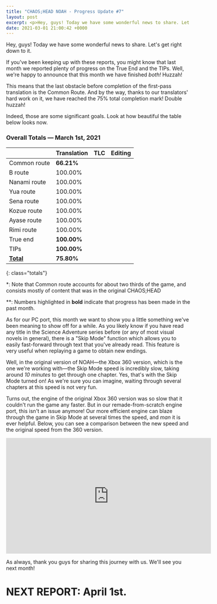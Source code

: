 ```yaml
---
title: "CHAOS;HEAD NOAH - Progress Update #7"
layout: post
excerpt: <p>Hey, guys! Today we have some wonderful news to share. Let's get right down to it.</p>
date: 2021-03-01 21:00:42 +0000
---
```


Hey, guys! Today we have some wonderful news to share. Let's get right down to it.

If you've been keeping up with these reports, you might know that last month we reported plenty of progress on the True End and the TIPs. Well, we're happy to announce that this month we have finished *both!* Huzzah!

This means that the last obstacle before completion of the first-pass translation is the Common Route. And by the way, thanks to our translators' hard work on it, we have reached the 75% total completion mark! Double huzzah!

Indeed, those are some significant goals. Look at how beautiful the table below looks now.

### Overall Totals — March 1st, 2021

|                  | **Translation** | **TLC** | **Editing** |
| ---------------- | --------------- | ------- | ----------- |
| Common route     | **66.21%**      |         |             |
| B route          | 100.00%         |         |             |
| Nanami route     | 100.00%         |         |             |
| Yua route        | 100.00%         |         |             |
| Sena route       | 100.00%         |         |             |
| Kozue route      | 100.00%         |         |             |
| Ayase route      | 100.00%         |         |             |
| Rimi route       | 100.00%         |         |             |
| True end         | **100.00%**     |         |             |
| TIPs             | **100.00%**     |         |             |
| **<u>Total</u>** | **75.80%**      |         |             |
{: class="totals"}

\*: Note that Common route accounts for about two thirds of the game, and consists mostly of content that was in the original CHAOS;HEAD

\*\*: Numbers highlighted in **bold** indicate that progress has been made in the past month.

As for our PC port, this month we want to show you a little something we've been meaning to show off for a while. As you likely know if you have read any title in the Science Adventure series before (or any of most visual novels in general), there is a "Skip Mode" function which allows you to easily fast-forward through text that you've already read. This feature is very useful when replaying a game to obtain new endings.

Well, in the original version of NOAH—the Xbox 360 version, which is the one we're working with—the Skip Mode speed is incredibly slow, taking around *10 minutes* to get through one chapter. Yes, that's with the Skip Mode turned on! As we're sure you can imagine, waiting through several chapters at this speed is not very fun.

Turns out, the engine of the original Xbox 360 version was so slow that it couldn't run the game any faster. But in our remade-from-scratch engine port, this isn't an issue anymore! Our more efficient engine can blaze through the game in Skip Mode at several times the speed, and *man* it is ever helpful. Below, you can see a comparison between the new speed and the original speed from the 360 version.

<div class="youtube-wrapper"><iframe width="560" height="315" src="https://www.youtube-nocookie.com/embed/UAwyyYYEWuo" frameborder="0" allow="accelerometer; autoplay; encrypted-media; gyroscope; picture-in-picture" allowfullscreen></iframe></div>

As always, thank you guys for sharing this journey with us. We'll see you next month!

# NEXT REPORT: April 1st.
